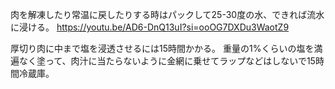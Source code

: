 肉を解凍したり常温に戻したりする時はパックして25-30度の水、できれば流水に浸ける。
https://youtu.be/AD6-DnQ13uI?si=ooOG7DXDu3WaotZ9

厚切り肉に中まで塩を浸透させるには15時間かかる。
重量の1%くらいの塩を満遍なく塗って、肉汁に当たらないように金網に乗せてラップなどはしないで15時間冷蔵庫。
